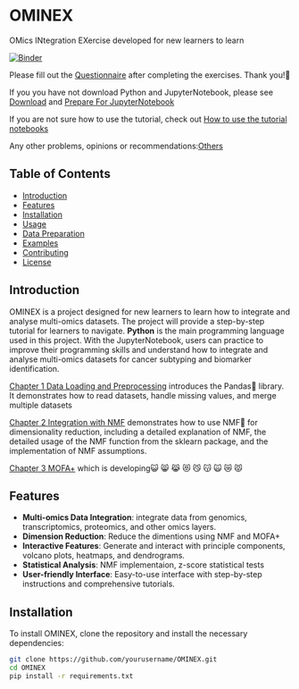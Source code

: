# OMINEX 
OMics INtegration EXercise developed for new learners to learn

[![Binder](https://mybinder.org/badge_logo.svg)](https://mybinder.org/v2/gh/WanbingZeng/OMINEX/HEAD?labpath=Chapeter+1+Data+Loading+and+Preprocessing.ipynb)

Please fill out the [Questionnaire](https://forms.gle/d7zyjiC8pYtwRt3r6) after completing the exercises. Thank you!💙


If you you have not download Python and JupyterNotebook, please see [Download](https://github.com/WanbingZeng/OMINEX/blob/main/Prepare_for_JupyterNotebook/Pre_1%20How%20to%20download%20the%20Jupyter%20Notebook.pdf) and [Prepare For JupyterNotebook](https://github.com/WanbingZeng/OMINEX/blob/main/Prepare_for_JupyterNotebook/Pre_3%20How%20to%20use%20the%20Jupyter%20Notebook.pdf)

If you are not sure how to use the tutorial, check out [How to use the tutorial notebooks](https://github.com/WanbingZeng/OMINEX/blob/main/Prepare_for_JupyterNotebook/Pre_2%20How%20to%20open%20the%20tutorial%20notebook.pdf)

Any other problems, opinions or recommendations:[Others](https://forms.gle/uCfHM3xHkMbg7Vnv7)

## Table of Contents

- [Introduction](#introduction)
- [Features](#features)
- [Installation](#installation)
- [Usage](#usage)
- [Data Preparation](#data-preparation)
- [Examples](#examples)
- [Contributing](#contributing) 
- [License](#license) 

## Introduction

OMINEX is a project designed for new learners to learn how to integrate and analyse multi-omics datasets. The project will provide a step-by-step tutorial for learners to navigate. **Python** is the main programming language used in this project. With the JupyterNotebook, users can practice to improve their programming skills and understand how to integrate and analyse multi-omics datasets for cancer subtyping and biomarker identification.

[Chapter 1 Data Loading and Preprocessing](https://github.com/WanbingZeng/OMINEX/blob/main/Chapeter%201%20Data%20Loading%20and%20Preprocessing.ipynb) introduces the Pandas🐼 library. It demonstrates how to read datasets, handle missing values, and merge multiple datasets

[Chapter 2 Integration with NMF](https://github.com/WanbingZeng/OMINEX/blob/main/Chapter%202%20Integration%20with%20NMF.ipynb) demonstrates how to use NMF🦅 for dimensionality reduction, including a detailed explanation of NMF, the detailed usage of the NMF function from the sklearn package, and the implementation of NMF assumptions.

[Chapter 3 MOFA+](£MOFA+) which is developing😺 😸 😹 😻 😼 😽 🙀 😿 😾

## Features

- **Multi-omics Data Integration**: integrate data from genomics, transcriptomics, proteomics, and other omics layers.
- **Dimension Reduction**: Reduce the dimentions using NMF and MOFA+
- **Interactive Features**: Generate and interact with principle components, volcano plots, heatmaps, and dendrograms.
- **Statistical Analysis**: NMF implementaion, z-score statistical tests
- **User-friendly Interface**: Easy-to-use interface with step-by-step instructions and comprehensive tutorials.

## Installation

To install OMINEX, clone the repository and install the necessary dependencies:

```bash
git clone https://github.com/yourusername/OMINEX.git
cd OMINEX
pip install -r requirements.txt
